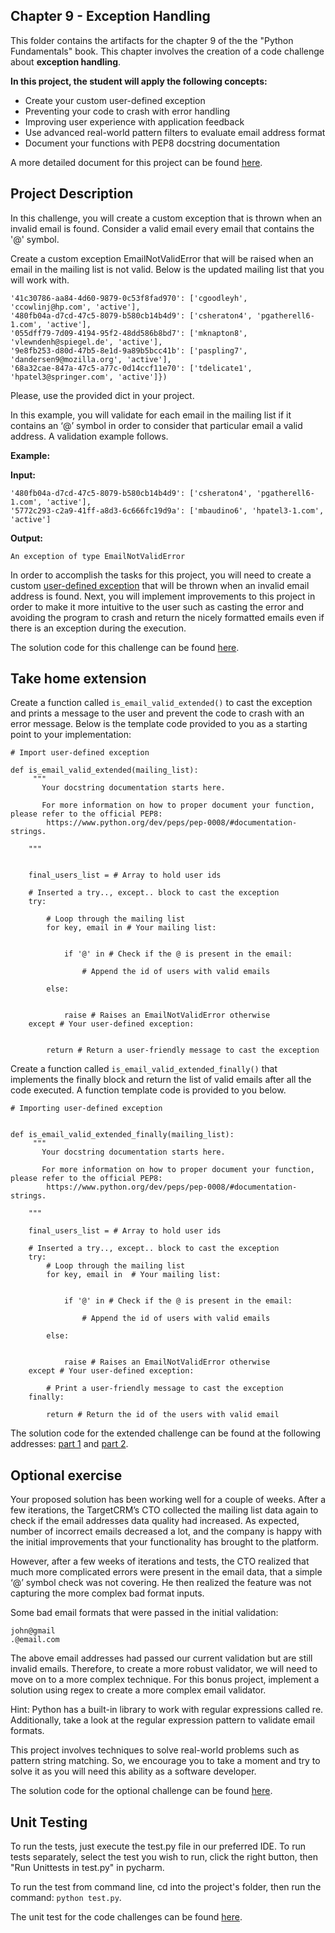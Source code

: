 ## **Chapter 9 - Exception Handling**
This folder contains the artifacts for the chapter 9 of the the "Python Fundamentals" book. This chapter involves 
the creation of a code challenge about **exception handling**.

**In this project, the student will apply the following concepts:**

- Create your custom user-defined exception
- Preventing your code to crash with error handling
- Improving user experience with application feedback
- Use advanced real-world pattern filters to evaluate email address format
- Document your functions with PEP8 docstring documentation


A more detailed document for this project can be found [here](https://docs.google.com/document/d/1BNyBfz-n2cddLLw7MbDe4n7PHSxOBI--i1M6-WeFz1I/edit?usp=sharing).

## **Project Description**


In this challenge, you will create a custom exception that is thrown when an invalid email is found. Consider a valid email every email that contains the '@' symbol. 

Create a custom exception EmailNotValidError that will be raised when an email in the mailing list is not valid. 
Below is the updated mailing list that you will work with. 

``` updated_mailing_list = dict({
'41c30786-aa84-4d60-9879-0c53f8fad970': ['cgoodleyh', 'ccowlinj@hp.com', 'active'],
'480fb04a-d7cd-47c5-8079-b580cb14b4d9': ['csheraton4', 'pgatherell6-1.com', 'active'],
'055dff79-7d09-4194-95f2-48dd586b8bd7': ['mknapton8', 'vlewndenh@spiegel.de', 'active'],
'9e8fb253-d80d-47b5-8e1d-9a89b5bcc41b': ['paspling7', 'dandersen9@mozilla.org', 'active'],
'68a32cae-847a-47c5-a77c-0d14ccf11e70': ['tdelicate1', 'hpatel3@springer.com', 'active']})
```

Please, use the provided dict in your project.

In this example, you will validate for each email in the mailing list if it contains an ‘@’ symbol in order to consider that particular email a valid address. A validation example follows.

**Example:** 

**Input:** 

```
'480fb04a-d7cd-47c5-8079-b580cb14b4d9': ['csheraton4', 'pgatherell6-1.com', 'active'],
'5772c293-c2a9-41ff-a8d3-6c666fc19d9a': ['mbaudino6', 'hpatel3-1.com', 'active']
```

**Output:** 
```
An exception of type EmailNotValidError
```

In order to accomplish the tasks for this project, you will need to create a 
custom [user-defined exception](https://github.com/TrainingByPackt/PythonFundamentals/blob/master/chapter_9_project/solution/UserDefinedException.py)
that will be thrown when an invalid email address is found. Next, you will implement improvements to this project 
in order to make it more intuitive to the user such as casting the error and avoiding the program to crash and return
the nicely formatted emails even if there is an exception during the execution. 
                 

The solution code for this challenge can be found [here](https://github.com/TrainingByPackt/PythonFundamentals/blob/master/chapter_9_project/solution/validate_email_utils.py).

## **Take home extension**

Create a function called `is_email_valid_extended()` to cast the exception and prints a message to the user and prevent
the code to crash with an error message. Below is the template code provided to you as a starting point to your
implementation: 



```
# Import user-defined exception

def is_email_valid_extended(mailing_list):
     """
       Your docstring documentation starts here.

       For more information on how to proper document your function, please refer to the official PEP8:
        https://www.python.org/dev/peps/pep-0008/#documentation-strings.

    """


    final_users_list = # Array to hold user ids

    # Inserted a try.., except.. block to cast the exception
    try:

        # Loop through the mailing list
        for key, email in # Your mailing list:


            if '@' in # Check if the @ is present in the email:

                # Append the id of users with valid emails

        else:


            raise # Raises an EmailNotValidError otherwise
    except # Your user-defined exception:


        return # Return a user-friendly message to cast the exception
```

Create a function called `is_email_valid_extended_finally()` that implements the finally block and return the
list of valid emails after all the code executed. A function template code is provided to you below.

```
# Importing user-defined exception


def is_email_valid_extended_finally(mailing_list):
     """
       Your docstring documentation starts here.

       For more information on how to proper document your function, please refer to the official PEP8:
        https://www.python.org/dev/peps/pep-0008/#documentation-strings.

    """

    final_users_list = # Array to hold user ids

    # Inserted a try.., except.. block to cast the exception
    try:
        # Loop through the mailing list
        for key, email in  # Your mailing list:


            if '@' in # Check if the @ is present in the email:

                # Append the id of users with valid emails

        else:


            raise # Raises an EmailNotValidError otherwise
    except # Your user-defined exception:

        # Print a user-friendly message to cast the exception
    finally:

        return # Return the id of the users with valid email
```

The solution code for the extended challenge can be found at the following addresses:
[part 1](https://github.com/TrainingByPackt/PythonFundamentals/blob/master/chapter_9_project/solution/validate_email_utils_extended.py)
and [part 2](https://github.com/TrainingByPackt/PythonFundamentals/blob/master/chapter_9_project/solution/validate_email_utils_extended_finally.py).

## **Optional exercise**


Your proposed solution has been working well for a couple of weeks. After a few iterations, the TargetCRM’s CTO 
collected the mailing list data again to check if the email addresses data quality had increased. 
As expected, number of incorrect emails decreased a lot, and the company is happy with the initial improvements
that your functionality has brought to the platform.

However, after a few weeks of iterations and tests, the CTO realized that much more complicated errors were present 
in the email data, that a simple ‘@’ symbol check was not covering. He then realized the feature was not capturing
the more complex bad format inputs. 

Some bad email formats that were passed in the initial validation:
```
john@gmail
.@email.com
```

The above email addresses had passed our current validation but are still invalid emails. Therefore, to create a more
robust validator, we will need to move on to a more complex technique. For this bonus project, implement a solution
using regex to create a more complex email validator. 

Hint: Python has a built-in library to work with regular expressions called re. Additionally, take a look at
the regular expression pattern to validate email formats. 

This project involves techniques to solve real-world problems such as pattern string matching. So, we encourage
you to take a moment and try to solve it as you will need this ability as a software developer.



The solution code for the optional challenge can be found [here](https://github.com/TrainingByPackt/PythonFundamentals/blob/master/chapter_9_project/solution/validate_email_utils_optional_regex.py).

## **Unit Testing**

To run the tests, just execute the test.py file in our preferred IDE. To run tests separately, select the test you
wish to run, click the right button, then "Run Unittests in test.py" in pycharm. 

To run the test from command line, cd into the project's folder, then run the command: ``python test.py``.

The unit test for the code challenges can be found [here](https://github.com/TrainingByPackt/PythonFundamentals/blob/master/chapter_9_project/test/test.py).
